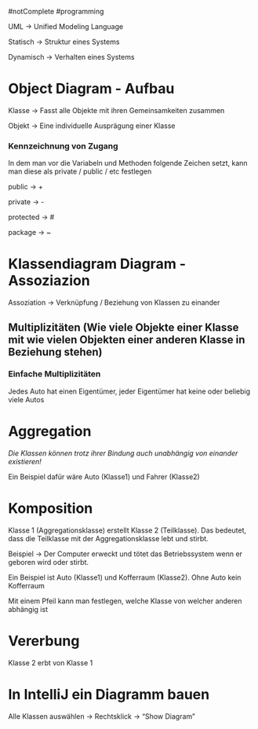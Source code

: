 #notComplete
#programming

UML → Unified Modeling Language

Statisch → Struktur eines Systems

Dynamisch → Verhalten eines Systems

# Object Diagram - Aufbau

Klasse → Fasst alle Objekte mit ihren Gemeinsamkeiten zusammen

Objekt → Eine individuelle Ausprägung einer Klasse


### Kennzeichnung von Zugang

In dem man vor die Variabeln und Methoden folgende Zeichen setzt, kann man diese als private / public / etc festlegen

public → +

private → -

protected → #

package → ~

# Klassendiagram Diagram - Assoziazion

Assoziation → Verknüpfung / Beziehung von Klassen zu einander

## Multiplizitäten (Wie viele Objekte einer Klasse mit wie vielen Objekten einer anderen Klasse in Beziehung stehen)

### Einfache Multiplizitäten

Jedes Auto hat einen Eigentümer, jeder Eigentümer hat keine oder beliebig viele Autos


# Aggregation

*Die Klassen können trotz ihrer Bindung auch unabhängig von einander existieren!*


Ein Beispiel dafür wäre Auto (Klasse1) und Fahrer (Klasse2)

# Komposition

Klasse 1 (Aggregationsklasse) erstellt Klasse 2 (Teilklasse). Das bedeutet, dass die Teilklasse mit der Aggregationsklasse lebt und stirbt.

Beispiel → Der Computer erweckt und tötet das Betriebssystem wenn er geboren wird oder stirbt.


Ein Beispiel ist Auto (Klasse1) und Kofferraum (Klasse2). Ohne Auto kein Kofferraum


Mit einem Pfeil kann man festlegen, welche Klasse von welcher anderen abhängig ist

# Vererbung

Klasse 2 erbt von Klasse 1

# In IntelliJ ein Diagramm bauen

Alle Klassen auswählen → Rechtsklick → “Show Diagram”